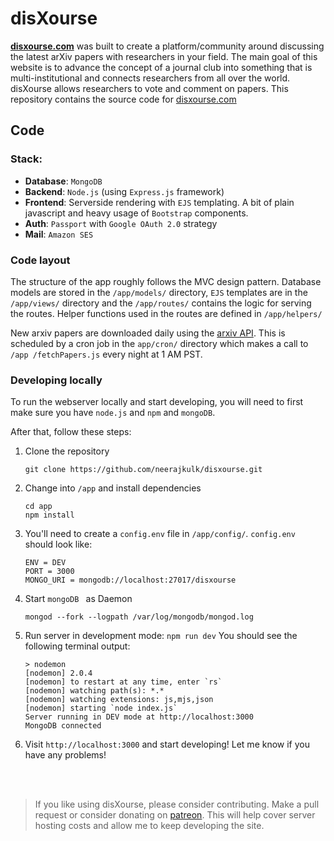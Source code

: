 # disXourse

**[disxourse.com](https://www.disxourse.com)** was built to create a platform/community around discussing the latest arXiv papers with researchers in your field. The main goal of this website is to advance the concept of a journal club into something that is multi-institutional and connects researchers from all over the world. disXourse allows researchers to vote and comment on papers. This repository contains the source code for [disxourse.com](https://www.disxourse.com)


## Code

### Stack:
- **Database**: ``MongoDB ``
- **Backend**: ``Node.js`` (using ``Express.js`` framework)
- **Frontend**: Serverside rendering with ``EJS`` templating.  A bit of plain javascript and heavy usage of ``Bootstrap`` components.
- **Auth**: ``Passport`` with ``Google OAuth 2.0`` strategy
- **Mail**: ``Amazon SES``

### Code layout

The structure of the app roughly follows the MVC design pattern. Database models are stored in the ``/app/models/`` directory, ``EJS`` templates are in the ``/app/views/`` directory and the ``/app/routes/`` contains the logic for serving the routes. Helper functions used in the routes are defined in ``/app/helpers/``

New arxiv papers are downloaded daily using the [arxiv API](https://arxiv.org/help/api). This is scheduled by a cron job in the ``app/cron/`` directory which makes a call to ``/app /fetchPapers.js`` every night at 1 AM PST. 

### Developing locally
To run the webserver locally and start developing, you will need to first make sure you have ``node.js`` and ``npm`` and ``mongoDB``. 

After that, follow these steps: 

1. Clone the repository
	```
	git clone https://github.com/neerajkulk/disxourse.git
	``` 
2. Change into ``/app`` and install dependencies
	```
	cd app
	npm install
	```
3. You'll need to create a ``config.env`` file in ``/app/config/``. ``config.env`` should look like:
	```
	ENV = DEV
	PORT = 3000
	MONGO_URI = mongodb://localhost:27017/disxourse
	```
3. Start ``mongoDB ``  as Daemon
	```
	mongod --fork --logpath /var/log/mongodb/mongod.log
	```
4. Run server in development mode:
``npm run dev`` 
You should  see the following terminal output:
	```
	> nodemon
	[nodemon] 2.0.4
	[nodemon] to restart at any time, enter `rs`
	[nodemon] watching path(s): *.*
	[nodemon] watching extensions: js,mjs,json
	[nodemon] starting `node index.js`
	Server running in DEV mode at http://localhost:3000
	MongoDB connected
	```
5. Visit ``http://localhost:3000`` and start developing!
Let me know if you have any problems!


<br /> <br /> 

>If you like using disXourse, please consider contributing. Make a pull request or consider donating on  [patreon](https://www.patreon.com/disxourse). This will help cover server hosting costs and allow me to keep developing the site.

